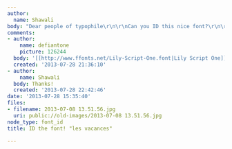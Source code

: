 ```yaml
---
author:
  name: Shawali
body: "Dear people of typophile\r\n\r\nCan you ID this nice font?\r\n\r\nMerci!"
comments:
- author:
    name: defiantone
    picture: 126244
  body: '[[http://www.ffonts.net/Lily-Script-One.font|Lily Script One]]'
  created: '2013-07-28 21:36:10'
- author:
    name: Shawali
  body: Thanks!
  created: '2013-07-28 22:42:46'
date: '2013-07-28 15:35:40'
files:
- filename: 2013-07-08 13.51.56.jpg
  uri: public://old-images/2013-07-08 13.51.56.jpg
node_type: font_id
title: ID the font! "les vacances"

---
```

